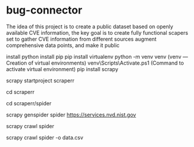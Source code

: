 # bug-connector
The idea of this project is to create a public dataset based on openly available CVE information, the key goal is to create fully functional scapers set to gather CVE information from different sources augment comprehensive data points, and make it public

install python 
install pip 
pip install virtualenv
python -m venv venv (venv — Creation of virtual environments)
venv\Scripts\Activate.ps1  (Command to activate virtual environment)
pip install scrapy



scrapy startproject scraperr

cd scraperr



cd scraperr/spider

scrapy genspider spider https://services.nvd.nist.gov



scrapy crawl spider

scrapy crawl spider -o data.csv 
